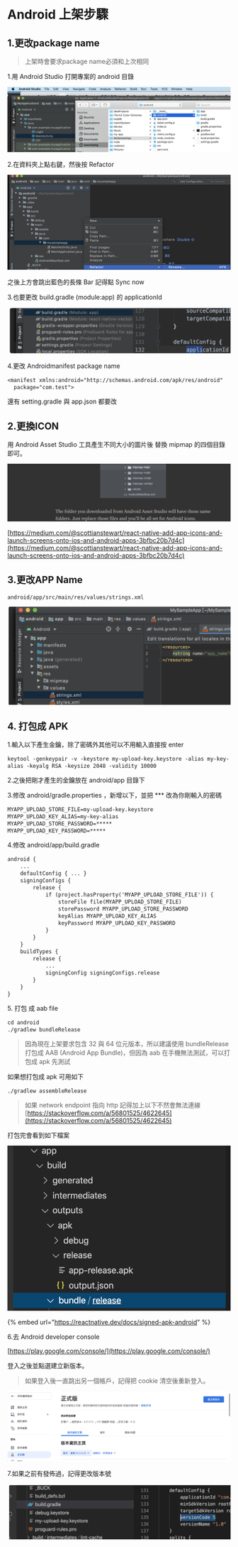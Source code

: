 # Android 上架步驟

## 1.更改package name

> 上架時會要求package name必須和上次相同

1.用 Android Studio 打開專案的 android 目錄

![](<../.gitbook/assets/截圖 2020-10-18 上午11.26.05.png>)

2.在資料夾上點右鍵，然後按 Refactor

![](<../.gitbook/assets/截圖 2020-10-18 上午11.26.54.png>)

之後上方會跳出藍色的長條 Bar 記得點 Sync now

3.也要更改 build.gradle (module:app) 的 applicationId

![](<../.gitbook/assets/截圖 2022-05-06 上午11.31.06.png>)

4.更改 Androidmanifest package name

```
<manifest xmlns:android="http://schemas.android.com/apk/res/android"
  package="com.test">
```

還有 setting.gradle 與 app.json 都要改

## 2.更換ICON

用 Android Asset Studio 工具產生不同大小的圖片後 替換 mipmap 的四個目錄即可。

![](<../.gitbook/assets/截圖 2020-10-18 上午11.34.37.png>)

[https://medium.com/@scottianstewart/react-native-add-app-icons-and-launch-screens-onto-ios-and-android-apps-3bfbc20b7d4c](https://medium.com/@scottianstewart/react-native-add-app-icons-and-launch-screens-onto-ios-and-android-apps-3bfbc20b7d4c)

## 3.更改APP Name

```
android/app/src/main/res/values/strings.xml
```

![](<../.gitbook/assets/截圖 2022-05-06 上午11.33.44.png>)

## 4. 打包成 APK

1.輸入以下產生金鑰，除了密碼外其他可以不用輸入直接按 enter

```
keytool -genkeypair -v -keystore my-upload-key.keystore -alias my-key-alias -keyalg RSA -keysize 2048 -validity 10000
```

2.之後把剛才產生的金鑰放在 android/app 目錄下

3.修改 android/gradle.properties ，新增以下，並把 \*\*\* 改為你剛輸入的密碼

```
MYAPP_UPLOAD_STORE_FILE=my-upload-key.keystore
MYAPP_UPLOAD_KEY_ALIAS=my-key-alias
MYAPP_UPLOAD_STORE_PASSWORD=*****
MYAPP_UPLOAD_KEY_PASSWORD=*****
```

4.修改 android/app/build.gradle

```
android {
    ...
    defaultConfig { ... }
    signingConfigs {
        release {
            if (project.hasProperty('MYAPP_UPLOAD_STORE_FILE')) {
                storeFile file(MYAPP_UPLOAD_STORE_FILE)
                storePassword MYAPP_UPLOAD_STORE_PASSWORD
                keyAlias MYAPP_UPLOAD_KEY_ALIAS
                keyPassword MYAPP_UPLOAD_KEY_PASSWORD
            }
        }
    }
    buildTypes {
        release {
            ...
            signingConfig signingConfigs.release
        }
    }
}
```

5\. 打包 成 aab file

```
cd android
./gradlew bundleRelease
```

> 因為現在上架要求包含 32 與 64 位元版本，所以建議使用 bundleRelease 打包成 AAB (Android App Bundle)，但因為 aab 在手機無法測試，可以打包成 apk 先測試

如果想打包成 apk 可用如下

```
./gradlew assembleRelease
```

> 如果 network endpoint 指向 http 記得加上以下不然會無法連線\
> [https://stackoverflow.com/a/56801525/4622645](https://stackoverflow.com/a/56801525/4622645)

打包完會看到如下檔案

![](<../.gitbook/assets/截圖 2020-10-18 上午11.46.44.png>)

{% embed url="https://reactnative.dev/docs/signed-apk-android" %}

6.去 Android developer console

[https://play.google.com/console/](https://play.google.com/console/)

登入之後並點選建立新版本。

> 如果登入後一直跳出另一個帳戶，記得把 cookie 清空後重新登入。

![](<../.gitbook/assets/截圖 2020-10-18 上午11.52.24.png>)

7.如果之前有發佈過，記得更改版本號

![](<../.gitbook/assets/截圖 2022-05-06 上午11.35.36.png>)

